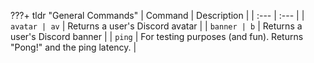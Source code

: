 
???+ tldr "General Commands"
    | Command | Description |
    | :--- | :--- |
    | `avatar | av` | Returns a user's Discord avatar |
    | `banner | b` | Returns a user's Discord banner |
    | `ping` | For testing purposes (and fun). Returns "Pong!" and the ping latency. |
